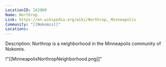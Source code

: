 ```yaml
---
LocationID: 162960
Name: Northrop
Link: https://en.wikipedia.org/wiki/Northrop,_Minneapolis 
Community: "[[Nokomis]]"
Locations: 
---
```


Description:
Northrop is a neighborhood in the Minneapolis community of Nokomis.

!"[[MinneapolisNorthropNeighborhood.png]]"